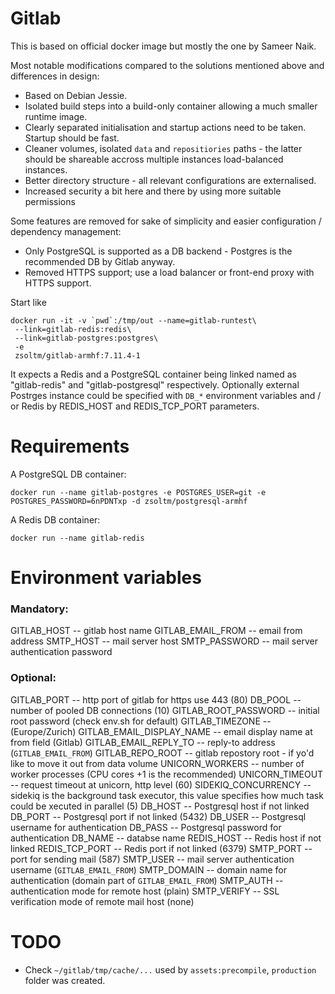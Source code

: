 Gitlab
======

This is based on official docker image but mostly the one by Sameer Naik.

Most notable modifications compared to the solutions mentioned above and differences in design:

+ Based on Debian Jessie.
+ Isolated build steps into a build-only container allowing a much smaller runtime image.
+ Clearly separated initialisation and startup actions need to be taken. Startup should be fast.
+ Cleaner volumes, isolated `data` and `repositiories` paths - the latter should be shareable accross multiple instances load-balanced instances.
+ Better directory structure - all relevant configurations are externalised.
+ Increased security a bit here and there by using more suitable permissions

Some features are removed for sake of simplicity and easier configuration / dependency management:

+ Only PostgreSQL is supported as a DB backend - Postgres is the recommended DB by Gitlab anyway.
+ Removed HTTPS support; use a load balancer or front-end proxy with HTTPS support.

Start like

    docker run -it -v `pwd`:/tmp/out --name=gitlab-runtest\
     --link=gitlab-redis:redis\
     --link=gitlab-postgres:postgres\
     -e 
     zsoltm/gitlab-armhf:7.11.4-1

It expects a Redis and a PostgreSQL container being linked named as "gitlab-redis" and "gitlab-postgresql"
respectively. Optionally external Postrges instance could be specified with `DB_*` environment variables
and / or Redis by REDIS_HOST and REDIS_TCP_PORT parameters.

# Requirements

A PostgreSQL DB container:

    docker run --name gitlab-postgres -e POSTGRES_USER=git -e POSTGRES_PASSWORD=6nPDNTxp -d zsoltm/postgresql-armhf

A Redis DB container:

    docker run --name gitlab-redis

# Environment variables

### Mandatory:

GITLAB_HOST -- gitlab host name
GITLAB_EMAIL_FROM -- email from address
SMTP_HOST -- mail server host
SMTP_PASSWORD -- mail server authentication password

### Optional:

GITLAB_PORT -- http port of gitlab for https use 443 (80)
DB_POOL -- number of pooled DB connections (10)
GITLAB_ROOT_PASSWORD -- initial root password  (check env.sh for default)
GITLAB_TIMEZONE -- (Europe/Zurich)
GITLAB_EMAIL_DISPLAY_NAME -- email display name at from field (Gitlab)
GITLAB_EMAIL_REPLY_TO -- reply-to address (`GITLAB_EMAIL_FROM`)
GITLAB_REPO_ROOT -- gitlab repostory root - if yo'd like to move it out from data volume
UNICORN_WORKERS -- number of worker processes (CPU cores +1 is the recommended)
UNICORN_TIMEOUT -- request timeout at unicorn, http level (60)
SIDEKIQ_CONCURRENCY -- sidekiq is the background task executor, this value specifies how much task could be xecuted in parallel (5)
DB_HOST -- Postgresql host if not linked
DB_PORT -- Postgresql port if not linked (5432)
DB_USER -- Postgresql username for authentication
DB_PASS -- Postgresql password for authentication
DB_NAME -- databse name
REDIS_HOST -- Redis host if not linked
REDIS_TCP_PORT -- Redis port if not linked (6379)
SMTP_PORT -- port for sending mail (587)
SMTP_USER -- mail server authentication username (`GITLAB_EMAIL_FROM`)
SMTP_DOMAIN -- domain name for authentication (domain part of `GITLAB_EMAIL_FROM`)
SMTP_AUTH -- authentication mode for remote host (plain)
SMTP_VERIFY -- SSL verification mode of remote mail host (none)

# TODO

+ Check `~/gitlab/tmp/cache/...` used by `assets:precompile`, `production` folder was created.
